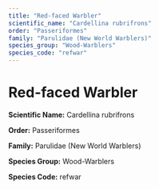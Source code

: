 ```yaml
---
title: "Red-faced Warbler"
scientific_name: "Cardellina rubrifrons"
order: "Passeriformes"
family: "Parulidae (New World Warblers)"
species_group: "Wood-Warblers"
species_code: "refwar"
---
```


# Red-faced Warbler

**Scientific Name:** Cardellina rubrifrons

**Order:** Passeriformes

**Family:** Parulidae (New World Warblers)

**Species Group:** Wood-Warblers

**Species Code:** refwar
